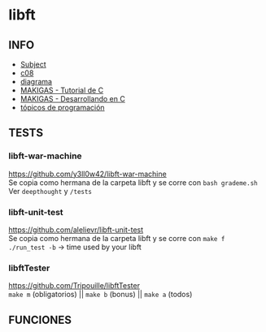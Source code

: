 # libft

## INFO
- [Subject](https://cdn.intra.42.fr/pdf/pdf/55911/es.subject.pdf)
- [c08](https://youtu.be/ewtSjBQVdiM)
- [diagrama](https://coggle.it/diagram/YK0nO2mu1V3F8Hug/t/libft-a)
- [MAKIGAS - Tutorial de C](youtube.com/playlist?list=PLTd5ehIj0goOAWdpCpghXiRCmEOrJJLEW)
- [MAKIGAS - Desarrollando en C](youtube.com/playlist?list=PLTd5ehIj0goMZ33qJ7JmuXjSO8RoefiZS)
- [tópicos de programación](https://www.cs.utah.edu/~germain/PPS/Topics/index.html)

## TESTS
### libft-war-machine
https://github.com/y3ll0w42/libft-war-machine
<br>Se copia como hermana de la carpeta libft y se corre con `bash grademe.sh`
<br>Ver `deepthought` y `/tests`
### libft-unit-test
https://github.com/alelievr/libft-unit-test
<br>Se copia como hermana de la carpeta libft y se corre con `make f`
<br>`./run_test -b` -> time used by your libft
### libftTester
https://github.com/Tripouille/libftTester
<br>`make m` (obligatorios) || `make b` (bonus) || `make a` (todos)

## FUNCIONES




<!--
# The largest heading
## The second largest heading
###### The smallest heading
**This is bold text**
***All this text is important***
<sub>This is a subscript text</sub>
Use `git status` to list all new or modified files that haven't yet been committed.
Some basic Git commands are:
```
git status
git add
git commit
```
This site was built using [GitHub Pages](https://pages.github.com/).
- George Washington
- John Adams
- Thomas Jefferson
-->
